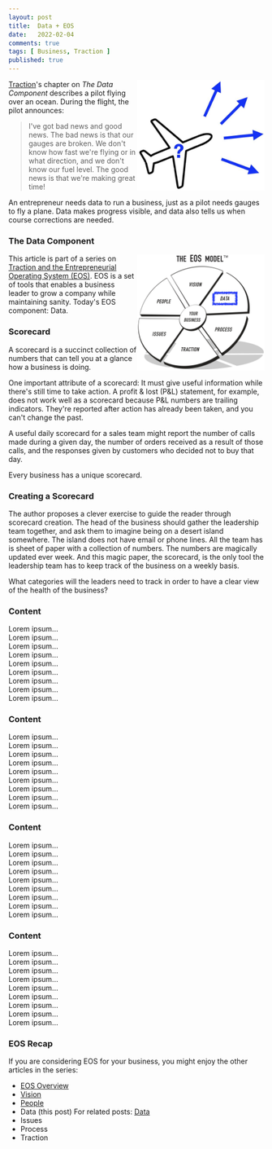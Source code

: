 ```yaml
---
layout: post
title:  Data + EOS
date:   2022-02-04
comments: true
tags: [ Business, Traction ]
published: true
---
```


<a href="/blog/2022/02/04/data-plus-eos/"><img src="/images/plane_which_way.jpg" align="right" width="250" padding="10" alt="I’ve got bad news and good news. The bad news is that our gauges are broken. We don’t know how fast we’re flying or in what direction, and we don’t know our fuel level. The good news is that we’re making great time!" title="Data and the Entrepreneurial Operating System (EOS)" /></a>

[Traction](http://localhost:4001/blog/2021/02/15/traction-entrepreneurial-operating-system-eos/)'s chapter on _The Data Component_ describes a pilot flying over an ocean. During the flight, the pilot announces:

>I've got bad news and good news. The bad news is that our gauges are broken. We don't know how fast we're flying or in what direction, and we don't know our fuel level. The good news is that we're making great time!

An entrepreneur needs data to run a business, just as a pilot needs gauges to fly a plane. Data makes progress visible, and data also tells us when course corrections are needed.

<!--more-->

### The Data Component

<a href="/blog/2022/02/04/data-plus-eos/"><img src="/images/EOS_Data.jpg" align="right" width="250" padding="10" alt="Data and the Entrepreneurial Operating System (EOS)" title="Data and the Entrepreneurial Operating System (EOS)" /></a>

This article is part of a series on [Traction and the Entrepreneurial Operating System (EOS)](/blog/2021/02/15/traction-entrepreneurial-operating-system-eos/). EOS is a set of tools that enables a business leader to grow a company while maintaining sanity. Today's EOS component: Data.

### Scorecard

A scorecard is a succinct collection of numbers that can tell you at a glance how a business is doing. 

One important attribute of a scorecard: It must give useful information while there's still time to take action. A profit & lost (P&L) statement, for example, does not work well as a scorecard because P&L numbers are trailing indicators. They're reported after action has already been taken, and you can't change the past.  

A useful daily scorecard for a sales team might report the number of calls made during a given day, the number of orders received as a result of those calls, and the responses given by customers who decided not to buy that day.

Every business has a unique scorecard.

### Creating a Scorecard

The author proposes a clever exercise to guide the reader through scorecard creation. The head of the business should gather the leadership team together, and ask them to imagine being on a desert island somewhere. The island does not have email or phone lines. All the team has is sheet of paper with a collection of numbers. The numbers are magically updated ever week. And this magic paper, the scorecard, is the only tool the leadership team has to keep track of the business on a weekly basis.

What categories will the leaders need to track in order to have a clear view of the health of the business?


### Content

Lorem ipsum...<br/>
Lorem ipsum...<br/>
Lorem ipsum...<br/>
Lorem ipsum...<br/>
Lorem ipsum...<br/>
Lorem ipsum...<br/>
Lorem ipsum...<br/>
Lorem ipsum...<br/>
Lorem ipsum...<br/>

### Content

Lorem ipsum...<br/>
Lorem ipsum...<br/>
Lorem ipsum...<br/>
Lorem ipsum...<br/>
Lorem ipsum...<br/>
Lorem ipsum...<br/>
Lorem ipsum...<br/>
Lorem ipsum...<br/>
Lorem ipsum...<br/>

### Content

Lorem ipsum...<br/>
Lorem ipsum...<br/>
Lorem ipsum...<br/>
Lorem ipsum...<br/>
Lorem ipsum...<br/>
Lorem ipsum...<br/>
Lorem ipsum...<br/>
Lorem ipsum...<br/>
Lorem ipsum...<br/>

### Content

Lorem ipsum...<br/>
Lorem ipsum...<br/>
Lorem ipsum...<br/>
Lorem ipsum...<br/>
Lorem ipsum...<br/>
Lorem ipsum...<br/>
Lorem ipsum...<br/>
Lorem ipsum...<br/>
Lorem ipsum...<br/>
 
### EOS Recap

If you are considering EOS for your business, you might enjoy the other articles in the series:

* [EOS Overview](/blog/2021/02/15/traction-entrepreneurial-operating-system-eos/)
* [Vision](/blog/2021/03/08/vision-and-eos/)
* [People](/blog/2021/04/08/people-and-eos/)
* Data (this post) For related posts: [Data](/blog/2022/02/04/data-plus-eos/)
* Issues
* Process
* Traction

